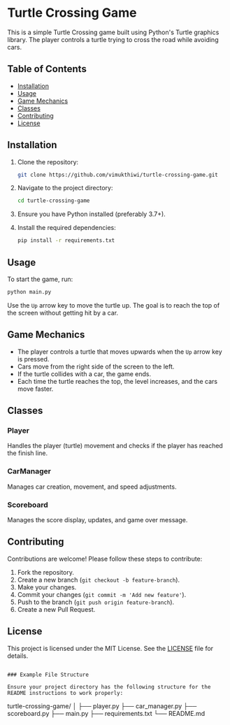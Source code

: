 # Turtle Crossing Game

This is a simple Turtle Crossing game built using Python's Turtle graphics library. The player controls a turtle trying to cross the road while avoiding cars.

## Table of Contents
- [Installation](#installation)
- [Usage](#usage)
- [Game Mechanics](#game-mechanics)
- [Classes](#classes)
- [Contributing](#contributing)
- [License](#license)

## Installation

1. Clone the repository:
    ```bash
    git clone https://github.com/vimukthiwi/turtle-crossing-game.git
    ```

2. Navigate to the project directory:
    ```bash
    cd turtle-crossing-game
    ```

3. Ensure you have Python installed (preferably 3.7+).

4. Install the required dependencies:
    ```bash
    pip install -r requirements.txt
    ```

## Usage

To start the game, run:
```bash
python main.py
```

Use the `Up` arrow key to move the turtle up. The goal is to reach the top of the screen without getting hit by a car.

## Game Mechanics

- The player controls a turtle that moves upwards when the `Up` arrow key is pressed.
- Cars move from the right side of the screen to the left.
- If the turtle collides with a car, the game ends.
- Each time the turtle reaches the top, the level increases, and the cars move faster.

## Classes

### Player
Handles the player (turtle) movement and checks if the player has reached the finish line.

### CarManager
Manages car creation, movement, and speed adjustments.

### Scoreboard
Manages the score display, updates, and game over message.

## Contributing

Contributions are welcome! Please follow these steps to contribute:

1. Fork the repository.
2. Create a new branch (`git checkout -b feature-branch`).
3. Make your changes.
4. Commit your changes (`git commit -m 'Add new feature'`).
5. Push to the branch (`git push origin feature-branch`).
6. Create a new Pull Request.

## License

This project is licensed under the MIT License. See the [LICENSE](LICENSE) file for details.
```

### Example File Structure

Ensure your project directory has the following structure for the README instructions to work properly:

```
turtle-crossing-game/
│
├── player.py
├── car_manager.py
├── scoreboard.py
├── main.py
├── requirements.txt
└── README.md
```
